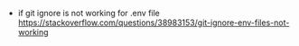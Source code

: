- if git ignore is not working for .env file 
https://stackoverflow.com/questions/38983153/git-ignore-env-files-not-working